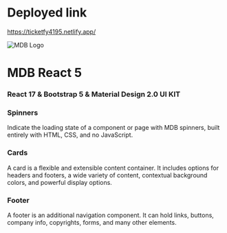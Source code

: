 # Deployed link
 https://ticketfy4195.netlify.app/


 
![MDB Logo](https://mdbootstrap.com/img/Marketing/general/logo/medium/mdb-react.png)
# MDB React 5

### React 17 & Bootstrap 5 & Material Design 2.0 UI KIT

### Spinners

<p>Indicate the loading state of a component or page with MDB spinners, built entirely with HTML, CSS, and no JavaScript.</p>

### Cards

<p>A card is a flexible and extensible content container. It includes options for headers and footers, a wide variety of content, contextual background colors, and powerful display options.</p>


### Footer

<p>A footer is an additional navigation component. It can hold links, buttons, company info, copyrights, forms, and many other elements.</p>


